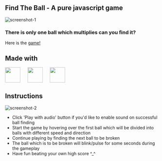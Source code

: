 ## Find The Ball - A pure javascript game
![screenshot-1](https://res.cloudinary.com/dpfpk49oa/image/upload/v1664553570/Screenshot_2022-09-30_at_9.27.14_PM_zcjmnj.png)
### There is only one ball which multiplies can you find it?
Here is the [game!](https://nidheeshat.github.io/Find-The-Ball/)

## Made with
<p float="left">
<img src="https://www.svgrepo.com/show/349402/html5.svg" height="50px">&nbsp;&nbsp;&nbsp;&nbsp;&nbsp;
<img src="https://www.svgrepo.com/show/349330/css3.svg"  height="50px">&nbsp;&nbsp;&nbsp;&nbsp;&nbsp;
<img src="https://www.svgrepo.com/show/349419/javascript.svg" height="50px">&nbsp;&nbsp;&nbsp;&nbsp;&nbsp;
</p>

## Instructions
![screenshot-2](https://res.cloudinary.com/dpfpk49oa/image/upload/v1664553574/Screenshot_2022-09-30_at_9.26.51_PM_zzexiv.png)
- Click 'Play with audio' button if you'd like to enable sound on successful ball finding
- Start the game by hovering over the first ball which will be divided into balls with different speed and direction
- Continue playing by finding the next ball to be broken
- The ball which is to be broken will blink/pulse for some seconds during the gameplay
- Have fun beating your own high score ^_^